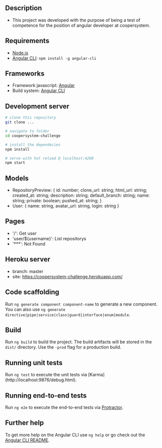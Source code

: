 ## Description
- This project was developed with the purpose of being a test of competence for the position of angular developer at coopersystem.

## Requirements

- [Node.js](https://nodejs.org)
- [Angular CLI](https://cli.angular.io/): `npm install -g angular-cli`

## Frameworks

- Framework javascript: [Angular](https://angular.io/)
- Build system: [Angular CLI](https://cli.angular.io/)

## Development server

```bash
# clone this repository
git clone ...

# navigate to folder
cd coopersystem-challenge

# install the dependecies
npm install

# serve with hot reload @ localhost:4200
npm start
```

## Models

- RepositoryPreview: {
    id: number;
    clone_url: string;
    html_url: string;
    created_at: string;
    description: string;
    default_branch: string;
    name: string;
    private: boolean;
    pushed_at: string;
}
- User: {
  name: string,
  avatar_url: string,
  login: string
}

## Pages

- '/': Get user
- 'user/${username}': List repositorys
- '***': Not Found

## Heroku server

- branch: master
- site: https://coopersystem-challenge.herokuapp.com/

## Code scaffolding

Run `ng generate component component-name` to generate a new component. You can also use `ng generate directive|pipe|service|class|guard|interface|enum|module`.

## Build

Run `ng build` to build the project. The build artifacts will be stored in the `dist/` directory. Use the `-prod` flag for a production build.

## Running unit tests

Run `ng test` to execute the unit tests via [Karma] (http://localhost:9876/debug.html).

## Running end-to-end tests

Run `ng e2e` to execute the end-to-end tests via [Protractor](http://www.protractortest.org/).

## Further help

To get more help on the Angular CLI use `ng help` or go check out the [Angular CLI README](https://github.com/angular/angular-cli/blob/master/README.md).
